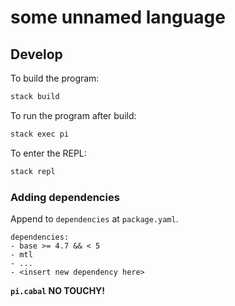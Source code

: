 # some unnamed language

## Develop

To build the program:

```bash
stack build
```

To run the program after build:

```bash
stack exec pi
```

To enter the REPL:

```bash
stack repl
```

### Adding dependencies

Append to `dependencies` at `package.yaml`.

```
dependencies:
- base >= 4.7 && < 5
- mtl
- ...
- <insert new dependency here>
```

**`pi.cabal` NO TOUCHY!**
